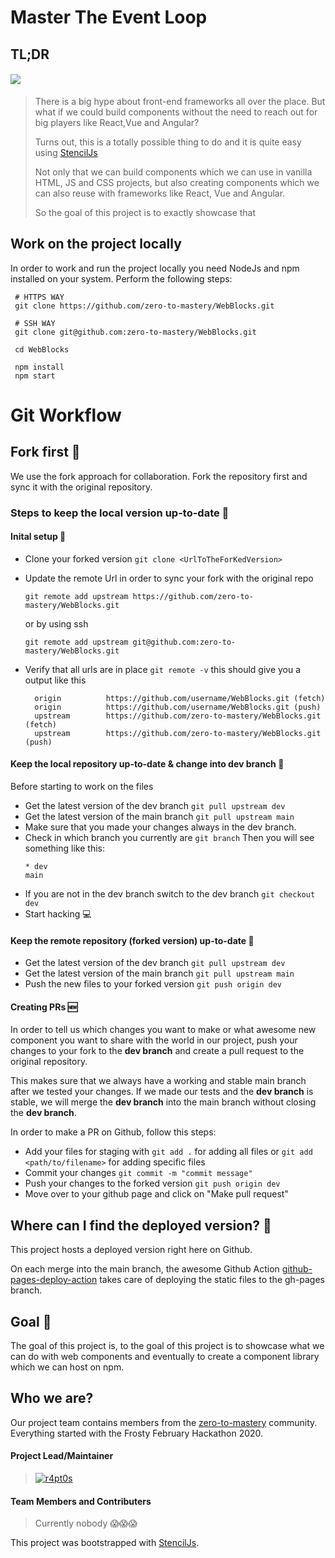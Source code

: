 # Master The Event Loop

## TL;DR

#### [![](https://img.shields.io/badge/Html%20%26%20Javascript%20%26%20CSS%20PROJECT%20Powered%20by%20StencilJS-WebBlocks-00adb5?style=for-the-badge&logo=JavaScript)](https://github.com/r4pt0s/master_the_event_loop)

> There is a big hype about front-end frameworks all over the place. But what if we could build components without the need to reach out for big players like React,Vue and Angular?
>
> Turns out, this is a totally possible thing to do and it is quite easy using [StencilJs](https://stenciljs.com/docs/getting-started)
>
> Not only that we can build components which we can use in vanilla HTML, JS and CSS projects, but also creating components
> which we can also reuse with frameworks like React, Vue and Angular.
>
> So the goal of this project is to exactly showcase that

## Work on the project locally

In order to work and run the project locally you need NodeJs and npm installed on your system.
Perform the following steps:

```
 # HTTPS WAY
 git clone https://github.com/zero-to-mastery/WebBlocks.git

 # SSH WAY
 git clone git@github.com:zero-to-mastery/WebBlocks.git

 cd WebBlocks

 npm install
 npm start
```

# Git Workflow

## Fork first 🍴

We use the fork approach for collaboration. Fork the repository first and sync it with the original repository.

### Steps to keep the local version up-to-date 🔄

#### Inital setup 🛫

- Clone your forked version
  `git clone <UrlToTheForKedVersion>`

- Update the remote Url in order to sync your fork with the original repo

  `git remote add upstream https://github.com/zero-to-mastery/WebBlocks.git`

  or by using ssh

  `git remote add upstream git@github.com:zero-to-mastery/WebBlocks.git`

- Verify that all urls are in place
  `git remote -v`
  this should give you a output like this
  ```
    origin          https://github.com/username/WebBlocks.git (fetch)
    origin          https://github.com/username/WebBlocks.git (push)
    upstream        https://github.com/zero-to-mastery/WebBlocks.git (fetch)
    upstream        https://github.com/zero-to-mastery/WebBlocks.git (push)
  ```

#### Keep the local repository up-to-date & change into dev branch 🔄

Before starting to work on the files

- Get the latest version of the dev branch
  `git pull upstream dev`
- Get the latest version of the main branch
  `git pull upstream main`
- Make sure that you made your changes always in the dev branch.
- Check in which branch you currently are
  `git branch`
  Then you will see something like this:
  ```
  * dev
  main
  ```
- If you are not in the dev branch switch to the dev branch
  `git checkout dev`
- Start hacking 💻

#### Keep the remote repository (forked version) up-to-date 🔄

- Get the latest version of the dev branch
  `git pull upstream dev`
- Get the latest version of the main branch
  `git pull upstream main`
- Push the new files to your forked version
  `git push origin dev`

#### Creating PRs 🆕

In order to tell us which changes you want to make or what awesome new component you want to share with the world in our project, push your changes to your fork to the **dev branch** and create a pull request to the original repository.

This makes sure that we always have a working and stable main branch after we tested your changes.
If we made our tests and the **dev branch** is stable, we will merge the **dev branch** into the main branch without closing the **dev branch**.

In order to make a PR on Github, follow this steps:

- Add your files for staging with
  `git add .` for adding all files or
  `git add <path/to/filename>` for adding specific files
- Commit your changes
  `git commit -m "commit message"`
- Push your changes to the forked version
  `git push origin dev`
- Move over to your github page and click on "Make pull request"

## Where can I find the deployed version? 🤔

This project hosts a deployed version right here on Github.

On each merge into the main branch, the awesome Github Action [github-pages-deploy-action](https://github.com/JamesIves/github-pages-deploy-action) takes care of deploying the static files to the gh-pages branch.

## Goal 🏁

The goal of this project is, to the goal of this project is to showcase what we can do with web components and eventually to create a component library which we can host on npm.

## Who we are?

Our project team contains members from the [zero-to-mastery](https://zerotomastery.io) community.
Everything started with the Frosty February Hackathon 2020.

#### Project Lead/Maintainer

> [![r4pt0s](https://avatars2.githubusercontent.com/u/29685827?s=200&v=4)](https://github.com/r4pt0s)

#### Team Members and Contributers

> Currently nobody 😱😱😱

This project was bootstrapped with [StencilJs](https://stenciljs.com/docs/getting-started).
